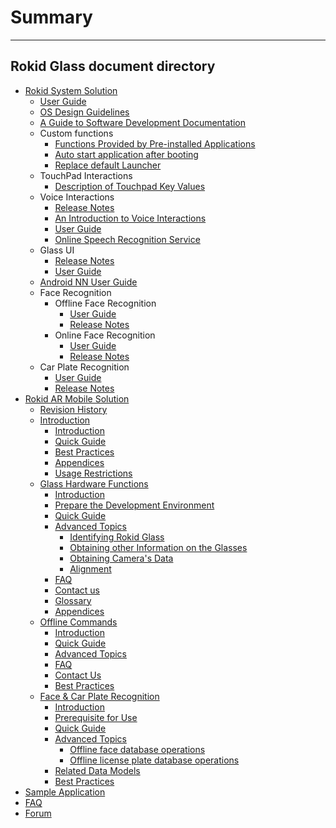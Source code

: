 # Summary
---------

Rokid Glass document directory
---------
* [Rokid System Solution](README.md)
    * [User Guide](howtouse.md)
    * [OS Design Guidelines](5-design/index.md)
    * [A Guide to Software Development Documentation](README.md)
    * Custom functions
	   - [Functions Provided by Pre-installed Applications](1-system/sysapp.md)
	   - [Auto start application after booting](1-system/AutoStart.md)
	   - [Replace default Launcher](1-system/ReplaceLauncher.md)
    * TouchPad Interactions
    	 - [Description of Touchpad Key Values](1-system/index.md)
    * Voice Interactions
        - [Release Notes](2-sdk/3-voice-sdk/InstructSdk/ReleaseNotes.md)
        - [An Introduction to Voice Interactions](2-sdk/3-voice-sdk/AccessibilityInstruct.md)
        - [User Guide](2-sdk/3-voice-sdk/InstructSdk/InstructSdk.md)
        - [Online Speech Recognition Service](2-sdk/3-voice-sdk/SpeechManager.md)
    * Glass UI
        - [Release Notes](2-sdk/5-ui-sdk/ReleaseNotes.md)
        - [User Guide](2-sdk/5-ui-sdk/index.md)
    * [Android NN User Guide](8-androidnn/index.md)
    * Face Recognition
        - Offline Face Recognition
            - [User Guide](2-sdk/1-face-sdk/index.md)
            - [Release Notes](2-sdk/1-face-sdk/ReleaseNotes.md)
        - Online Face Recognition
            - [User Guide](2-sdk/1-face-online-sdk/index.md)
            - [Release Notes](2-sdk/1-face-online-sdk/ReleaseNotes.md)
    * Car Plate Recognition
        - [User Guide](2-sdk/2-lpr-sdk/index.md)
        - [Release Notes](2-sdk/2-lpr-sdk/ReleaseNotes.md)
* [Rokid AR Mobile Solution](7-glassmobile/res/mobile_glass/introduction.md)
    * [Revision History](7-glassmobile/res/mobile_glass/ChangeLog.md)
    * [Introduction](7-glassmobile/res/mobile_glass/introduction.md)
        * [Introduction](7-glassmobile/res/mobile_glass/introduction.md#a-brief-introduction)
        * [Quick Guide](7-glassmobile/res/mobile_glass/introduction.md#quick-start-guide)
        * [Best Practices](7-glassmobile/res/mobile_glass/introduction.md#best-practice)
        * [Appendices](7-glassmobile/res/mobile_glass/introduction.md#appendices)
        * [Usage Restrictions](7-glassmobile/res/mobile_glass/introduction.md#usage-restrictions)
    * [Glass Hardware Functions](7-glassmobile/res/mobile_glass/glass_hardware.md)
        * [Introduction](7-glassmobile/res/mobile_glass/glass_hardware.md#a-brief-introduction)
        * [Prepare the Development Environment](7-glassmobile/res/mobile_glass/glass_hardware.md#prepare-the-development-environment)
        * [Quick Guide](7-glassmobile/res/mobile_glass/glass_hardware.md#quick-start-guide)
        * [Advanced Topics](7-glassmobile/res/mobile_glass/glass_hardware.md#advanced-topics)
            * [Identifying Rokid Glass](7-glassmobile/res/mobile_glass/glass_hardware.md#how-to-identify-a-usb-device-as-rokid-glass)
            * [Obtaining other Information on the Glasses](7-glassmobile/res/mobile_glass/glass_hardware.md#obtaining-other-information-on-the-glasses)
            * [Obtaining Camera's Data](7-glassmobile/res/mobile_glass/glass_hardware.md#obtaining-cameras-data)
            * [Alignment](7-glassmobile/res/mobile_glass/glass_hardware.md#alignment)
        * [FAQ](7-glassmobile/res/mobile_glass/glass_hardware.md#faq)
        * [Contact us](7-glassmobile/res/mobile_glass/glass_hardware.md#contact-us)
        * [Glossary](7-glassmobile/res/mobile_glass/glass_hardware.md#glossary)
        * [Appendices](7-glassmobile/res/mobile_glass/glass_hardware.md#appendices)
    * [Offline Commands](7-glassmobile/res/mobile_glass/offline_command.md)
        * [Introduction](7-glassmobile/res/mobile_glass/offline_command.md#a-brief-introduction)
        * [Quick Guide](7-glassmobile/res/mobile_glass/offline_command.md#quick-start-guide)
        * [Advanced Topics](7-glassmobile/res/mobile_glass/offline_command.md#advanced-topics)
        * [FAQ](7-glassmobile/res/mobile_glass/offline_command.md#faq)
        * [Contact Us](7-glassmobile/res/mobile_glass/offline_command.md#contact-us)
        * [Best Practices](7-glassmobile/res/mobile_glass/offline_command.md#best-practice)
    * [Face & Car Plate Recognition](7-glassmobile/res/mobile_glass/glass_recog_sdk.md)
        * [Introduction](7-glassmobile/res/mobile_glass/glass_recog_sdk.md#a-brief-introduction)
        * [Prerequisite for Use](7-glassmobile/res/mobile_glass/glass_recog_sdk.md#prerequisite-for-use)
        * [Quick Guide](7-glassmobile/res/mobile_glass/glass_recog_sdk.md#quick-start-guide)
        * [Advanced Topics](7-glassmobile/res/mobile_glass/glass_recog_sdk.md#advanced-topics)
            * [Offline face database operations](7-glassmobile/res/mobile_glass/glass_recog_sdk.md#offline-face-database-operations)
            * [Offline license plate database operations](7-glassmobile/res/mobile_glass/glass_recog_sdk.md#offline-license-plate-database-operations)
        * [Related Data Models](7-glassmobile/res/mobile_glass/glass_recog_sdk.md#related-data-models)
        * [Best Practices](7-glassmobile/res/mobile_glass/glass_recog_sdk.md#best-practice)
* [Sample Application](3-support/index.md)
* [FAQ](0-faq/index.md)
* [Forum](6-forum/index.md)


